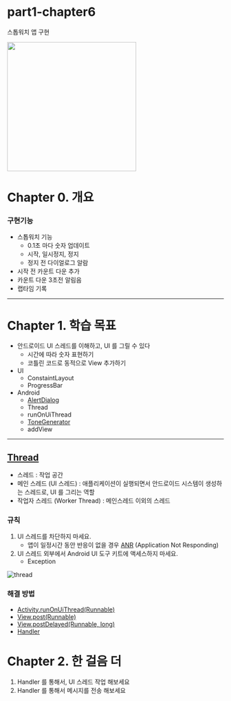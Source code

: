 # part1-chapter6
스톱워치 앱 구현

<img src="https://user-images.githubusercontent.com/24618293/198325565-594f835b-0d2c-4eb4-bd19-2a7e93d12e10.gif" width="300">

# Chapter 0. 개요

### 구현기능

- 스톱워치 기능
    - 0.1초 마다 숫자 업데이트
    - 시작, 일시정지, 정지
    - 정지 전 다이얼로그 알람
- 시작 전 카운트 다운 추가
- 카운트 다운 3초전 알림음
- 랩타임 기록

---

# Chapter 1. 학습 목표

- 안드로이드 UI 스레드를 이해하고, UI 를 그릴 수 있다
    - 시간에 따라 숫자 표현하기
    - 코틀린 코드로 동적으로 View 추가하기
- UI
    - ConstaintLayout
    - ProgressBar
- Android
    - [AlertDialog](https://developer.android.com/guide/topics/ui/dialogs?hl=ko)
    - Thread
    - runOnUiThread
    - [ToneGenerator](https://developer.android.com/reference/android/media/ToneGenerator)
    - addView

---

## [Thread](https://developer.android.com/guide/components/processes-and-threads?hl=ko#Threads)

- 스레드 : 작업 공간
- 메인 스레드 (UI 스레드) : 애플리케이션이 실행되면서 안드로이드 시스템이 생성하는 스레드로, UI 를 그리는 역할
- 작업자 스레드 (Worker Thread) : 메인스레드 이외의 스레드

### 규칙

1. UI 스레드를 차단하지 마세요.
    - 앱이 일정시간 동안 반응이 없을 경우 [ANR](https://developer.android.com/training/articles/perf-anr?hl=ko) (Application Not Responding)
2. UI 스레드 외부에서 Android UI 도구 키트에 액세스하지 마세요.
    - Exception
    
![thread](https://user-images.githubusercontent.com/24618293/198324676-b592f822-cd9d-40e7-a8cf-04a5e0e46dc1.png)


### 해결  방법

- [Activity.runOnUiThread(Runnable)](https://developer.android.com/reference/android/app/Activity?hl=ko#runOnUiThread(java.lang.Runnable))
- [View.post(Runnable)](https://developer.android.com/reference/android/view/View?hl=ko#post(java.lang.Runnable))
- [View.postDelayed(Runnable, long)](https://developer.android.com/reference/android/view/View?hl=ko#postDelayed(java.lang.Runnable,%20long))
- [Handler](https://developer.android.com/reference/android/os/Handler)


# Chapter 2. 한 걸음 더

1. Handler 를 통해서, UI 스레드 작업 해보세요
2. Handler 를 통해서 메시지를 전송 해보세요
